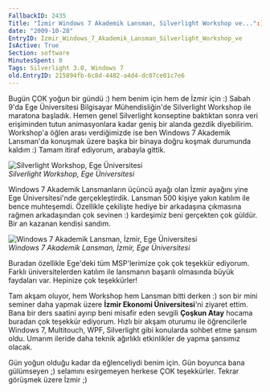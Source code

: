 ```yaml
---
FallbackID: 2435
Title: "İzmir Windows 7 Akademik Lansman, Silverlight Workshop ve...":)
date: "2009-10-28"
EntryID: Izmir_Windows_7_Akademik_Lansman_Silverlight_Workshop_ve
IsActive: True
Section: software
MinutesSpent: 0
Tags: Silverlight 3.0, Windows 7
old.EntryID: 215894fb-6c8d-4482-a4d4-dc07ce01c7e6
---
```

Bugün ÇOK yoğun bir gündü :) hem benim için hem de İzmir için :) Sabah
9'da Ege Üniversitesi Bilgisayar Mühendisliğin'de Silverlight Workshop
ile maratona başladık. Hemen genel Silverlight konseptine baktıktan
sonra veri erişiminden tutun animasyonlara kadar geniş bir alanda gezdik
diyebilirim. Workshop'a öğlen arası verdiğimizde ise ben Windows 7
Akademik Lansman'da konuşmak üzere başka bir binaya doğru koşmak
durumunda kaldım :) Tamam itiraf ediyorum, arabayla gittik.

![Silverlight Workshop, Ege
Üniversitesi](media/Izmir_Windows_7_Akademik_Lansman_Silverlight_Workshop_ve/27102009_2.jpg)\
*Silverlight Workshop, Ege Üniversitesi*

Windows 7 Akademik Lansmanların üçüncü ayağı olan İzmir ayağını yine Ege
Üniversitesi'nde gerçekleştirdik. Lansman 500 kişiye yakın katılım ile
bence muhteşemdi. Özellikle çekilişte hediye bir arkadaşına çıkmasına
rağmen arkadaşından çok sevinen :) kardeşimiz beni gerçekten çok güldür.
Bir an kazanan kendisi sandım.

![Windows 7 Akademik Lansman, İzmir, Ege
Üniversitesi](media/Izmir_Windows_7_Akademik_Lansman_Silverlight_Workshop_ve/27102009_1.jpg)\
*Windows 7 Akademik Lansman, İzmir, Ege Üniversitesi*

Buradan özellikle Ege'deki tüm MSP'lerimize çok çok teşekkür ediyorum.
Farklı üniversitelerden katılım ile lansmanın başarılı olmasında büyük
faydaları var. Hepinize çok teşekkürler!

Tam akşam oluyor, hem Workshop hem Lansman bitti derken :) son bir mini
seminer daha yapmak üzere **İzmir Ekonomi Üniversitesi**'ni ziyaret
ettim. Bana bir ders saatini ayırıp beni misafir eden sevgili **Çoşkun
Atay** hocama buradan çok teşekkür ediyorum. Hızlı bir akşam oturumu ile
öğrencilerle Windows 7, Multitouch, WPF, Silverlight gibi konularda
sohbet etme şansım oldu. Umarım ileride daha teknik ağırlıklı
etkinlikler de yapma şansımız olacak.

Gün yoğun olduğu kadar da eğlenceliydi benim için. Gün boyunca bana
gülümseyen ;) selamını esirgemeyen herkese ÇOK teşekkürler. Tekrar
görüşmek üzere İzmir ;)


